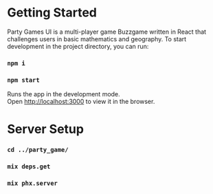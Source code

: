 # Getting Started

Party Games UI is a multi-player game Buzzgame written in React that challenges users in basic mathematics and geography. To start development in the project directory, you can run:

### `npm i`
### `npm start`

Runs the app in the development mode.\
Open [http://localhost:3000](http://localhost:3000) to view it in the browser.

# Server Setup

### `cd ../party_game/`
### `mix deps.get`
### `mix phx.server`